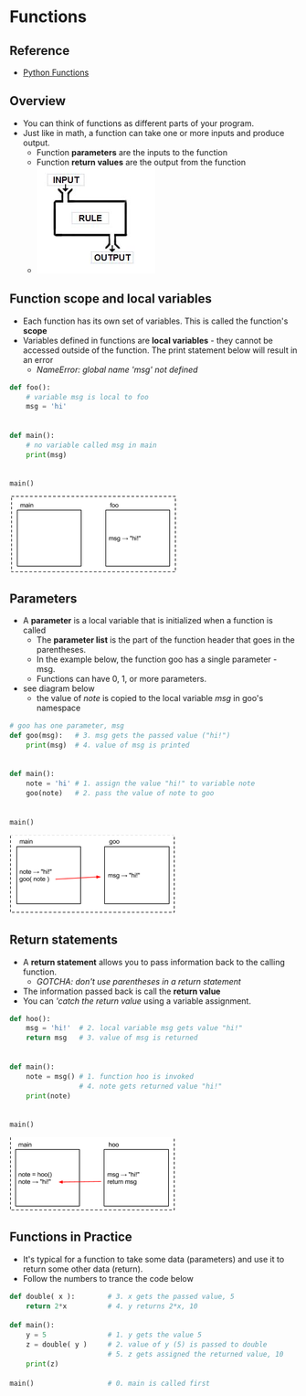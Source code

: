 # Functions

## Reference

- [Python Functions](http://www.tutorialspoint.com/python/python_functions.htm)

## Overview

- You can think of functions as different parts of your program.
- Just like in math, a function can take one or more inputs and produce output.
    - Function **parameters** are the inputs to the function
    - Function **return values** are the output from the function
    - ![](graphics/in-out.png)

## Function scope and local variables
 - Each function has its own set of variables. This is called the function's **scope**
 - Variables defined in functions are **local variables** - they cannot be accessed outside of the function. The print statement below will result in an error
    - *NameError: global name 'msg' not defined*

```python
def foo():
    # variable msg is local to foo
    msg = 'hi'


def main():
    # no variable called msg in main
    print(msg)


main()
```
![](graphics/scope.png)

## Parameters

- A **parameter** is a local variable that is initialized when a function is called
    - The **parameter list** is the part of the function header that goes in the parentheses.
    - In the example below, the function goo has a single parameter - msg.
    - Functions can have 0, 1, or more parameters.
- see diagram below
    - the value of *note* is copied to the local variable *msg* in goo's namespace

```python
# goo has one parameter, msg
def goo(msg):   # 3. msg gets the passed value ("hi!")
    print(msg)  # 4. value of msg is printed


def main():
    note = 'hi' # 1. assign the value "hi!" to variable note
    goo(note)   # 2. pass the value of note to goo


main()
```
![](graphics/params.png)

## Return statements

- A **return statement** allows you to pass information back to the calling function.
    - *GOTCHA: don't use parentheses in a return statement*
- The information passed back is call the **return value**
- You can *'catch the return value* using a variable assignment.

```python
def hoo():
    msg = 'hi!'  # 2. local variable msg gets value "hi!"
    return msg   # 3. value of msg is returned


def main():
    note = msg() # 1. function hoo is invoked 
                 # 4. note gets returned value "hi!"
    print(note)


main()
```
![](graphics/return.png)

## Functions in Practice

- It's typical for a function to take some data (parameters) and use it to return some other data (return).
- Follow the numbers to trance the code below

```python
def double( x ):        # 3. x gets the passed value, 5
    return 2*x          # 4. y returns 2*x, 10
    
def main():
    y = 5               # 1. y gets the value 5
    z = double( y )     # 2. value of y (5) is passed to double
                        # 5. z gets assigned the returned value, 10
    print(z)
    
main()                  # 0. main is called first
```